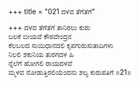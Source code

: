 +++
title = "021 ದಳವ ತೆಗೆತೆಗೆ"

+++
ದಳವ ತೆಗೆತೆಗೆ ತಾನಿರಲು ಕುರು  
ಬಲಕೆ ಬೀಯವೆ ಕೌರವೇಂದ್ರನ  
ಕೆಲಬಲದ ಸುಯಿಧಾನದಲಿ ಕೃಪಗುರುಸುತಾದಿಗಳು  
ನಿಲಲಿ ಶಕುನಿಯ ತುರಗದಳ ಹಿ  
ನ್ನೆಲೆಗೆ ಹೋಗಲಿ ರಾಯದಳವೆ  
ಮ್ಮಳವ ನೋಡುತ್ತಿರಲಿಯೆಂದನು ಶಲ್ಯ ಕುರುಪತಿಗೆ      ॥21॥